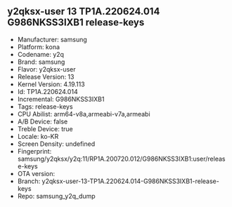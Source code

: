 ## y2qksx-user 13 TP1A.220624.014 G986NKSS3IXB1 release-keys
- Manufacturer: samsung
- Platform: kona
- Codename: y2q
- Brand: samsung
- Flavor: y2qksx-user
- Release Version: 13
- Kernel Version: 4.19.113
- Id: TP1A.220624.014
- Incremental: G986NKSS3IXB1
- Tags: release-keys
- CPU Abilist: arm64-v8a,armeabi-v7a,armeabi
- A/B Device: false
- Treble Device: true
- Locale: ko-KR
- Screen Density: undefined
- Fingerprint: samsung/y2qksx/y2q:11/RP1A.200720.012/G986NKSS3IXB1:user/release-keys
- OTA version: 
- Branch: y2qksx-user-13-TP1A.220624.014-G986NKSS3IXB1-release-keys
- Repo: samsung_y2q_dump
